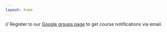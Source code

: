 ```yaml
---
layout: home
---
```

// Register to our [Google groups page](https://groups.google.com/forum/#!forum/gp-id) to get course notifications via email.
